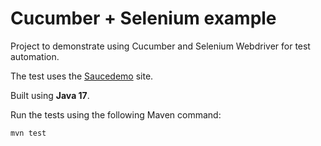 Cucumber + Selenium example
===========================
Project to demonstrate using Cucumber and Selenium Webdriver for test automation.

The test uses the [Saucedemo](https://www.saucedemo.com/) site.

Built using **Java 17**.

Run the tests using the following Maven command:

<code>mvn test</code>
